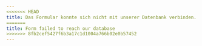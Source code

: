 ```yaml
---
<<<<<<< HEAD
title: Das Formular konnte sich nicht mit unserer Datenbank verbinden.
=======
title: Form failed to reach our database
>>>>>>> 8fb2cef5427f6b3a17c1d1004a766b02e0b57452
---
```

